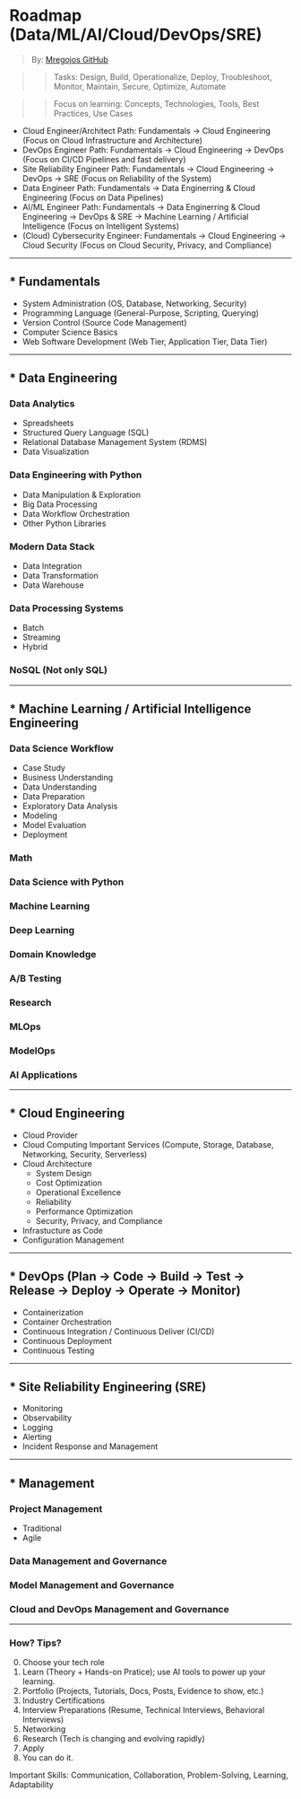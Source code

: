 # Roadmap (Data/ML/AI/Cloud/DevOps/SRE)
> By: [Mregojos GitHub](https://github.com/Mregojos)

>> Tasks: Design, Build, Operationalize, Deploy, Troubleshoot, Monitor, Maintain, Secure, Optimize, Automate

>> Focus on learning: Concepts, Technologies, Tools, Best Practices, Use Cases

* Cloud Engineer/Architect Path: Fundamentals -> Cloud Engineering (Focus on Cloud Infrastructure and Architecture)
* DevOps Engineer Path: Fundamentals -> Cloud Engineering -> DevOps (Focus on CI/CD Pipelines and fast delivery)
* Site Reliability Engineer Path: Fundamentals -> Cloud Engineering -> DevOps -> SRE (Focus on Reliability of the System)
* Data Engineer Path: Fundamentals -> Data Enginerring & Cloud Engineering (Focus on Data Pipelines)
* AI/ML Engineer Path: Fundamentals -> Data Enginerring & Cloud Engineering -> DevOps & SRE -> Machine Learning / Artificial Intelligence (Focus on Intelligent Systems)
* (Cloud) Cybersecurity Engineer: Fundamentals -> Cloud Engineering  -> Cloud Security (Focus on Cloud Security, Privacy, and Compliance)

<!--
> About: This roadmap directs what concepts, technologies, tools to learn as a Data/ML/AI/Cloud/Devops Practitioner.
-->

___
## * Fundamentals
- System Administration (OS, Database, Networking, Security)
- Programming Language (General-Purpose, Scripting, Querying)
- Version Control (Source Code Management)
- Computer Science Basics
- Web Software Development (Web Tier, Application Tier, Data Tier)

___
## * Data Engineering

### Data Analytics
- Spreadsheets
- Structured Query Language (SQL)
- Relational Database Management System (RDMS)
- Data Visualization

### Data Engineering with Python
- Data Manipulation & Exploration
- Big Data Processing
- Data Workflow Orchestration
- Other Python Libraries

### Modern Data Stack
- Data Integration
- Data Transformation
- Data Warehouse

### Data Processing Systems
- Batch
- Streaming
- Hybrid

### NoSQL (Not only SQL)

___
## * Machine Learning / Artificial Intelligence Engineering

### Data Science Workflow
- Case Study
- Business Understanding
- Data Understanding
- Data Preparation
- Exploratory Data Analysis
- Modeling
- Model Evaluation
- Deployment

### Math

### Data Science with Python

### Machine Learning

### Deep Learning

### Domain Knowledge

### A/B Testing

### Research

### MLOps

### ModelOps

### AI Applications

___
## * Cloud Engineering

- Cloud Provider
- Cloud Computing Important Services (Compute, Storage, Database, Networking, Security, Serverless)
- Cloud Architecture
  - System Design
  - Cost Optimization
  - Operational Excellence
  - Reliability
  - Performance Optimization
  - Security, Privacy, and Compliance
- Infrastucture as Code
- Configuration Management

___
## * DevOps (Plan -> Code -> Build -> Test -> Release -> Deploy -> Operate -> Monitor)
- Containerization
- Container Orchestration
- Continuous Integration / Continuous Deliver (CI/CD)
- Continuous Deployment 
- Continuous Testing

___
## * Site Reliability Engineering (SRE)
- Monitoring
- Observability
- Logging
- Alerting
- Incident Response and Management

___
## * Management

### Project Management
- Traditional
- Agile

### Data Management and Governance

### Model Management and Governance

### Cloud and DevOps Management and Governance

___
### How? Tips?

0. Choose your tech role
1. Learn (Theory + Hands-on Pratice); use AI tools to power up your learning.
2. Portfolio (Projects, Tutorials, Docs, Posts, Evidence to show, etc.)
3. Industry Certifications
4. Interview Preparations (Resume, Technical Interviews, Behavioral Interviews) 
5. Networking
6. Research (Tech is changing and evolving rapidly)
7. Apply
8. You can do it.

Important Skills: Communication, Collaboration, Problem-Solving, Learning, Adaptability

